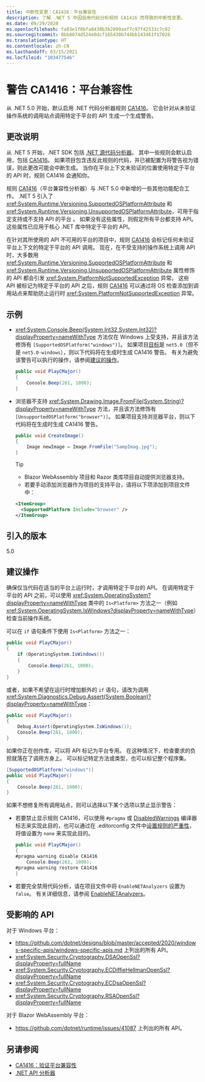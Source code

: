 ```yaml
---
title: 中断性变更：CA1416：平台兼容性
description: 了解 .NET 5 中因启用代码分析规则 CA1416 而导致的中断性变更。
ms.date: 09/29/2020
ms.openlocfilehash: fa03e1f0bfa8438b3b2899aaf7c97f42533c7c02
ms.sourcegitcommit: 0bb8074d524e0dcf165430b744bb143461f17026
ms.translationtype: HT
ms.contentlocale: zh-CN
ms.lasthandoff: 03/15/2021
ms.locfileid: "103477546"
---
```

# <a name="warning-ca1416-platform-compatibility"></a>警告 CA1416：平台兼容性

从 .NET 5.0 开始，默认启用 .NET 代码分析器规则 [CA1416](/visualstudio/code-quality/ca1416)。 它会针对从未验证操作系统的调用站点调用特定于平台的 API 生成一个生成警告。

## <a name="change-description"></a>更改说明

从 .NET 5 开始，.NET SDK 包括 [.NET 源代码分析器](../../../../fundamentals/code-analysis/overview.md)。 其中一些规则会默认启用，包括 [CA1416](/visualstudio/code-quality/ca1416)。 如果项目包含违反此规则的代码，并已被配置为将警告视为错误，则此更改可能会中断生成。 当你在平台上下文未验证的位置使用特定于平台的 API 时，规则 CA1416 会通知你。

规则 [CA1416](/visualstudio/code-quality/ca1416)（平台兼容性分析器）与 .NET 5.0 中新增的一些其他功能配合工作。 .NET 5 引入了 <xref:System.Runtime.Versioning.SupportedOSPlatformAttribute> 和 <xref:System.Runtime.Versioning.UnsupportedOSPlatformAttribute>，可用于指定支持或不支持 API 的平台 。 如果没有这些属性，则假定所有平台都支持 API。 这些属性已应用于核心 .NET 库中特定于平台的 API。

在针对其所使用的 API 不可用的平台的项目中，规则 [CA1416](/visualstudio/code-quality/ca1416) 会标记任何未验证平台上下文的特定于平台的 API 调用。 现在，在不受支持的操作系统上调用 API 时，大多数用 <xref:System.Runtime.Versioning.SupportedOSPlatformAttribute> 和 <xref:System.Runtime.Versioning.UnsupportedOSPlatformAttribute> 属性修饰的 API 都会引发 <xref:System.PlatformNotSupportedException> 异常。 这些 API 被标记为特定于平台的 API 之后，规则 [CA1416](/visualstudio/code-quality/ca1416) 可以通过将 OS 检查添加到调用站点来帮助防止运行时 <xref:System.PlatformNotSupportedException> 异常。

## <a name="examples"></a>示例

- <xref:System.Console.Beep(System.Int32,System.Int32)?displayProperty=nameWithType> 方法仅在 Windows 上受支持，并且该方法修饰有 `[SupportedOSPlatform("windows")]`。 如果项目[目标](../../../../standard/frameworks.md)是 `net5.0`（但不是 `net5.0-windows`），则以下代码将在生成时生成 CA1416 警告。 有关为避免该警告可以执行的操作，请参阅[建议的操作](#recommended-action)。

  ```csharp
  public void PlayCMajor()
  {
      Console.Beep(261, 1000);
  }
  ```

- 浏览器不支持 <xref:System.Drawing.Image.FromFile(System.String)?displayProperty=nameWithType> 方法，并且该方法修饰有 `[UnsupportedOSPlatform("browser")]`。 如果项目支持浏览器平台，则以下代码将在生成时生成 CA1416 警告。

  ```csharp
  public void CreateImage()
  {
      Image newImage = Image.FromFile("SampImag.jpg");
  }
  ```

  > [!TIP]
  >
  > - Blazor WebAssembly 项目和 Razor 类库项目自动提供浏览器支持。
  > - 若要手动添加浏览器作为项目的支持平台，请将以下项添加到项目文件中：
  >
  >  ```xml
  >  <ItemGroup>
  >    <SupportedPlatform Include="browser" />
  >  </ItemGroup>
  >  ```

## <a name="version-introduced"></a>引入的版本

5.0

## <a name="recommended-action"></a>建议操作

确保仅当代码在适当的平台上运行时，才调用特定于平台的 API。 在调用特定于平台的 API 之前，可以使用 <xref:System.OperatingSystem?displayProperty=nameWithType> 类中的 `Is<Platform>` 方法之一（例如 <xref:System.OperatingSystem.IsWindows?displayProperty=nameWithType>）检查当前操作系统。

可以在 `if` 语句条件下使用 `Is<Platform>` 方法之一：

```csharp
public void PlayCMajor()
{
    if (OperatingSystem.IsWindows())
    {
        Console.Beep(261, 1000);
    }
}
```

或者，如果不希望在运行时增加额外的 `if` 语句，请改为调用 <xref:System.Diagnostics.Debug.Assert(System.Boolean)?displayProperty=nameWithType>：

```csharp
public void PlayCMajor()
{
    Debug.Assert(OperatingSystem.IsWindows());
    Console.Beep(261, 1000);
}
```

如果你正在创作库，可以将 API 标记为平台专用。 在这种情况下，检查要求的负担就落在了调用方身上。 可以标记特定方法或类型，也可以标记整个程序集。

```csharp
[SupportedOSPlatform("windows")]
public void PlayCMajor()
{
    Console.Beep(261, 1000);
}
```

如果不想修复所有调用站点，则可以选择以下某个选项以禁止显示警告：

- 若要禁止显示规则 CA1416，可以使用 `#pragma` 或 [DisabledWarnings](../../../../csharp/language-reference/compiler-options/errors-warnings.md#disabledwarnings) 编译器标志来实现此目的，也可以通过在 .editorconfig 文件中[设置规则的严重性](../../../../fundamentals/code-analysis/configuration-options.md#severity-level)，将值设置为 `none` 来实现此目的。

  ```csharp
  public void PlayCMajor()
  {
  #pragma warning disable CA1416
      Console.Beep(261, 1000);
  #pragma warning restore CA1416
  }
  ```

- 若要完全禁用代码分析，请在项目文件中将 `EnableNETAnalyzers` 设置为 `false`。 有关详细信息，请参阅 [EnableNETAnalyzers](../../../project-sdk/msbuild-props.md#enablenetanalyzers)。

## <a name="affected-apis"></a>受影响的 API

对于 Windows 平台：

- <https://github.com/dotnet/designs/blob/master/accepted/2020/windows-specific-apis/windows-specific-apis.md> 上列出的所有 API。
- <xref:System.Security.Cryptography.DSAOpenSsl?displayProperty=fullName>
- <xref:System.Security.Cryptography.ECDiffieHellmanOpenSsl?displayProperty=fullName>
- <xref:System.Security.Cryptography.ECDsaOpenSsl?displayProperty=fullName>
- <xref:System.Security.Cryptography.RSAOpenSsl?displayProperty=fullName>

对于 Blazor WebAssembly 平台：

- <https://github.com/dotnet/runtime/issues/41087> 上列出的所有 API。

<!--

### Affected APIs

- ``

### Category

- Code analysis
- Core .NET libraries

-->

## <a name="see-also"></a>另请参阅

- [CA1416：验证平台兼容性](/visualstudio/code-quality/ca1416)
- [.NET API 分析器](../../../../standard/analyzers/api-analyzer.md)
